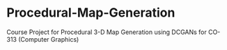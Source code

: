 # Procedural-Map-Generation
 Course Project for Procedural 3-D Map Generation using DCGANs for CO-313 (Computer Graphics)
